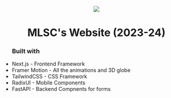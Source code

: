 <div align="center">
<img src="https://raw.githubusercontent.com/zubairmh/mlsc/main/public/mlsc.png?token=GHSAT0AAAAAAB5UNIPBIUM53Z4NKNMF4MCMZFZNXNQ"/>
<h1>MLSC's Website (2023-24)</h1>
</div>
<ul align="start">
  <h3>
  Built with
  </h3>
  <li>Next.js - Frontend Framework</li>
  <li>Framer Motion - All the animations and 3D globe</li>
  <li>TailwindCSS - CSS Framework</li>
  <li>RadixUI - Mobile Components</li>
  <li>FastAPI - Backend Compnents for forms</li>
</ul>
